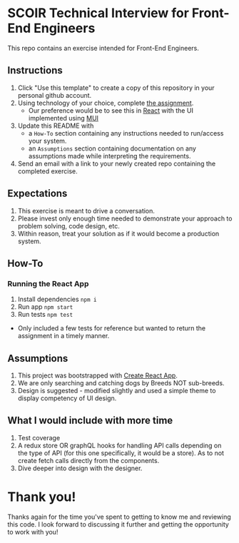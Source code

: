 # SCOIR Technical Interview for Front-End Engineers

This repo contains an exercise intended for Front-End Engineers.

## Instructions

1. Click "Use this template" to create a copy of this repository in your personal github account.
1. Using technology of your choice, complete [the assignment](./Assignment.md).
   - Our preference would be to see this in [React](https://reactjs.org/) with the UI implemented using [MUI](https://mui.com/)
1. Update this README with
   - a `How-To` section containing any instructions needed to run/access your system.
   - an `Assumptions` section containing documentation on any assumptions made while interpreting the requirements.
1. Send an email with a link to your newly created repo containing the completed exercise.

## Expectations

1. This exercise is meant to drive a conversation.
1. Please invest only enough time needed to demonstrate your approach to problem solving, code design, etc.
1. Within reason, treat your solution as if it would become a production system.

## How-To

### Running the React App

1. Install dependencies `npm i`
1. Run app `npm start`
1. Run tests `npm test`

- Only included a few tests for reference but wanted to return the assignment in a timely manner.

## Assumptions

1. This project was bootstrapped with [Create React App](https://github.com/facebook/create-react-app).
1. We are only searching and catching dogs by Breeds NOT sub-breeds.
1. Design is suggested - modified slightly and used a simple theme to display competency of UI design.

## What I would include with more time

1. Test coverage
1. A redux store OR graphQL hooks for handling API calls depending on the type of API (for this one specifically, it would be a store). As to not create fetch calls directly from the components.
1. Dive deeper into design with the designer.

# Thank you!

Thanks again for the time you've spent to getting to know me and reviewing this code. I look forward to discussing it further and getting the opportunity to work with you!
